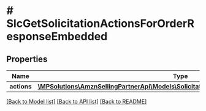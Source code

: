 # # SlcGetSolicitationActionsForOrderResponseEmbedded

## Properties

Name | Type | Description | Notes
------------ | ------------- | ------------- | -------------
**actions** | [**\MPSolutions\AmznSellingPartnerApi\Models\Solicitations\SlcGetSolicitationActionResponse[]**](SlcGetSolicitationActionResponse.md) |  |

[[Back to Model list]](../../README.md#models) [[Back to API list]](../../README.md#endpoints) [[Back to README]](../../README.md)
